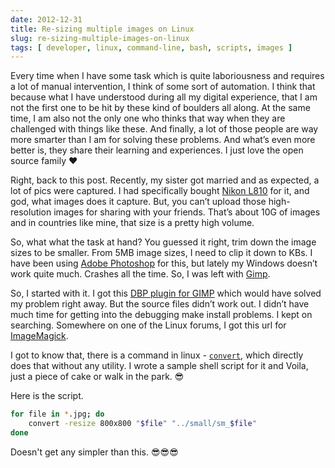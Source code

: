 ```yaml
---
date: 2012-12-31
title: Re-sizing multiple images on Linux
slug: re-sizing-multiple-images-on-linux
tags: [ developer, linux, command-line, bash, scripts, images ]
---
```




Every time when I have some task which is quite laboriousness and requires a lot of manual intervention, I think of some sort of automation. I think that because what I have understood during all my digital experience, that I am not the first one to be hit by these kind of boulders all along. At the same time, I am also not the only one who thinks that way when they are challenged with things like these. And finally, a lot of those people are way more smarter than I am for solving these problems. And what’s even more better is, they share their learning and experiences. I just love the open source family ❤️

Right, back to this post. Recently, my sister got married and as expected, a lot of pics were captured. I had specifically bought [Nikon L810][1] for it, and god, what images does it capture. But, you can’t upload those high-resolution images for sharing with your friends. That’s about 10G of images and in countries like mine, that size is a pretty high volume.

So, what what the task at hand? You guessed it right, trim down the image sizes to be smaller. From 5MB image sizes, I need to clip it down to KBs. I have been using [Adobe Photoshop][2] for this, but lately my Windows doesn’t work quite much. Crashes all the time. So, I was left with [Gimp][3].

So, I started with it. I got this [DBP plugin for GIMP][4] which would have solved my problem right away. But the source files didn’t work out. I didn’t have much time for getting into the debugging make install problems. I kept on searching. Somewhere on one of the Linux forums, I got this url for [ImageMagick][5].

I got to know that, there is a command in linux - [`convert`][6], which directly does that without any utility. I wrote a sample shell script for it and Voila, just a piece of cake or walk in the park. 😎

Here is the script.

```bash
for file in *.jpg; do
    convert -resize 800x800 "$file" "../small/sm_$file"
done
```

Doesn't get any simpler than this. 😎😎😎



  [1]: https://www.flipkart.com/nikon-coolpix-l810-point-shoot/p/itmd72tnzmfjkagz?pid=CAMD72TJQ3VHFDW3&ref=6d207aca-c5a6-4816-9031-43cc8f51f444&srno=t_1&otracker=from-search&query=Nikon%20L810
  [2]: https://www.adobe.com/products/photoshop.html
  [3]: https://www.gimp.org/
  [4]: https://members.ozemail.com.au/~hodsond/dbp.html
  [5]: https://www.imagemagick.org/script/convert.php
  [6]: https://linux.die.net/man/1/convert
